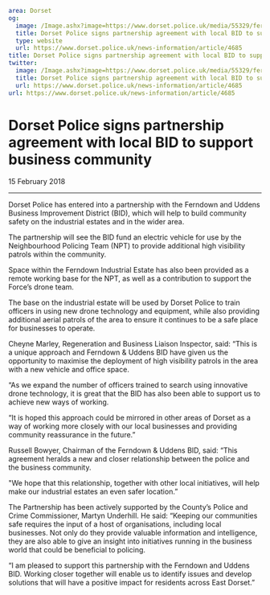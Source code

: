 ```yaml
area: Dorset
og:
  image: /Image.ashx?image=https://www.dorset.police.uk/media/55329/ferndown-bid-agreement-signing.jpg&amp;amp;width=150
  title: Dorset Police signs partnership agreement with local BID to support business community
  type: website
  url: https://www.dorset.police.uk/news-information/article/4685
title: Dorset Police signs partnership agreement with local BID to support business community |
twitter:
  image: /Image.ashx?image=https://www.dorset.police.uk/media/55329/ferndown-bid-agreement-signing.jpg&amp;amp;width=150
  title: Dorset Police signs partnership agreement with local BID to support business community
  url: https://www.dorset.police.uk/news-information/article/4685
url: https://www.dorset.police.uk/news-information/article/4685
```

# Dorset Police signs partnership agreement with local BID to support business community

15 February 2018

* * *

Dorset Police has entered into a partnership with the Ferndown and Uddens Business Improvement District (BID), which will help to build community safety on the industrial estates and in the wider area.

The partnership will see the BID fund an electric vehicle for use by the Neighbourhood Policing Team (NPT) to provide additional high visibility patrols within the community.

Space within the Ferndown Industrial Estate has also been provided as a remote working base for the NPT, as well as a contribution to support the Force’s drone team.

The base on the industrial estate will be used by Dorset Police to train officers in using new drone technology and equipment, while also providing additional aerial patrols of the area to ensure it continues to be a safe place for businesses to operate.

Cheyne Marley, Regeneration and Business Liaison Inspector, said: “This is a unique approach and Ferndown & Uddens BID have given us the opportunity to maximise the deployment of high visibility patrols in the area with a new vehicle and office space.

“As we expand the number of officers trained to search using innovative drone technology, it is great that the BID has also been able to support us to achieve new ways of working.

“It is hoped this approach could be mirrored in other areas of Dorset as a way of working more closely with our local businesses and providing community reassurance in the future.”

Russell Bowyer, Chairman of the Ferndown & Uddens BID, said: “This agreement heralds a new and closer relationship between the police and the business community.

"We hope that this relationship, together with other local initiatives, will help make our industrial estates an even safer location.”

The Partnership has been actively supported by the County’s Police and Crime Commissioner, Martyn Underhill. He said: “Keeping our communities safe requires the input of a host of organisations, including local businesses. Not only do they provide valuable information and intelligence, they are also able to give an insight into initiatives running in the business world that could be beneficial to policing.

“I am pleased to support this partnership with the Ferndown and Uddens BID. Working closer together will enable us to identify issues and develop solutions that will have a positive impact for residents across East Dorset.”
